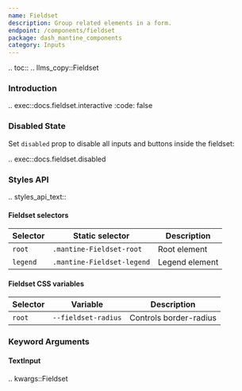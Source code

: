 ```yaml
---
name: Fieldset
description: Group related elements in a form.
endpoint: /components/fieldset
package: dash_mantine_components
category: Inputs
---
```


.. toc::
.. llms_copy::Fieldset

### Introduction

.. exec::docs.fieldset.interactive
   :code: false

### Disabled State

Set `disabled` prop to disable all inputs and buttons inside the fieldset:

.. exec::docs.fieldset.disabled

### Styles API

.. styles_api_text::

#### Fieldset selectors

| Selector | Static selector            | Description      |
| -------- | -------------------------- | ---------------- |
| `root`   | `.mantine-Fieldset-root`    | Root element     |
| `legend` | `.mantine-Fieldset-legend`  | Legend element   |

#### Fieldset CSS variables

| Selector | Variable           | Description               |
| -------- | ------------------ | ------------------------- |
| `root`   | `--fieldset-radius` | Controls border-radius     |

### Keyword Arguments

#### TextInput

.. kwargs::Fieldset